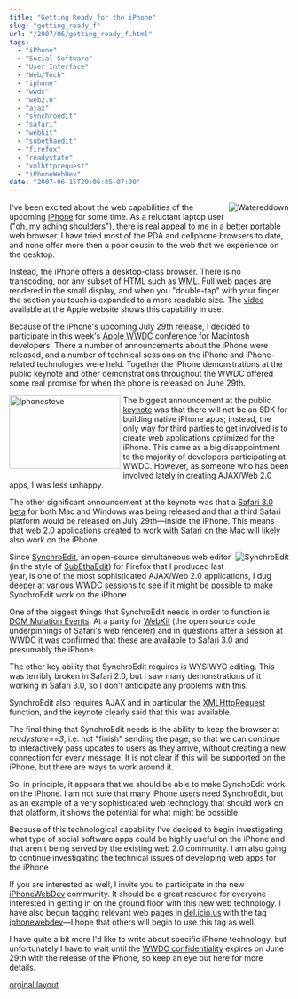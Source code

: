 ```yaml
---
title: "Getting Ready for the iPhone"
slug: "getting_ready_f"
url: "/2007/06/getting_ready_f.html"
tags:
  - "iPhone"
  - "Social Software"
  - "User Interface"
  - "Web/Tech"
  - "iphone"
  - "wwdc"
  - "web2.0"
  - "ajax"
  - "synchroedit"
  - "safari"
  - "webkit"
  - "subethaedit"
  - "firefox"
  - "readystate"
  - "xmlhttprequest"
  - "iPhoneWebDev"
date: "2007-06-15T20:06:45-07:00"
---
```

<p><a href="http://www.apple.com/iphone/ads/ad4/"><img border="0" alt="Watereddown" title="Watereddown" src="http://lifewithalacrity.blogs.com/photos/uncategorized/2007/06/15/watereddown.jpg" style="margin: 0px 0px 5px 5px; float: right;" /></a>
I've been excited about the web capabilities of the upcoming <a href="http://www.apple.com/iphone/">iPhone</a> for some time. As a reluctant laptop user (&quot;oh, my aching shoulders&quot;), there is real appeal to me in a better portable web browser. I have tried most of the PDA and cellphone browsers to date, and none offer more then a poor cousin to the web that we experience on the desktop.</p>
<p>Instead, the iPhone offers a desktop-class browser. There is no transcoding, nor any subset of HTML such as <a href="http://en.wikipedia.org/wiki/Wireless_Markup_Language">WML</a>. Full web pages are rendered in the small display, and when you &quot;double-tap&quot; with your finger the section you touch is expanded to a more readable size. The <a href="http://www.apple.com/iphone/ads/ad4/">video</a> available at the Apple website shows this capability in use.</p>
<p>Because of the iPhone's upcoming July 29th release, I decided to participate in this week's <a href="http://developer.apple.com/wwdc/">Apple WWDC</a> conference for Macintosh developers. There a number of announcements about the iPhone were released, and a number of technical sessions on the iPhone and iPhone-related technologies were held. Together the iPhone demonstrations at the public keynote and other demonstrations throughout the WWDC offered some real promise for when the phone is released on June 29th.</p>
<p><a onclick="window.open(this.href, '_blank', 'width=440,height=292,scrollbars=no,resizable=no,toolbar=no,directories=no,location=no,menubar=no,status=no,left=0,top=0'); return false" href="http://lifewithalacrity.blogs.com/.shared/image.html?/photos/uncategorized/2007/06/15/iphonesteve.jpg"><img width="200" height="132" border="0" src="/images/2007/06/15/iphonesteve.jpg" title="Iphonesteve" alt="Iphonesteve" style="margin: 0px 5px 5px 0px; float: left;" /></a>
The biggest announcement at the public <a href="http://events.apple.com.edgesuite.net/d7625zs/event/">keynote</a> was that there will not be an SDK for building native iPhone apps; instead, the only way for third parties to get involved is to create web applications optimized for the iPhone. This came as a big disappointment to the majority of developers participating at WWDC. However, as someone who has been involved lately in creating AJAX/Web 2.0 apps, I was less unhappy.</p>
<p>The other significant announcement at the keynote was that a <a href="http://www.apple.com/safari/download/">Safari 3.0 beta</a> for both Mac and Windows was being released and that a third Safari platform would be released on July 29th—inside the iPhone. This means that web 2.0 applications created to work with Safari on the Mac will likely also work on the iPhone.</p>
<p><a href="http://www.synchroedit.com"><img border="0" alt="SynchroEdit" title="SynchroEdit" src="http://www.synchroedit.com/img/selogo-nobox-green.png" style="margin: 0px 0px 5px 5px; float: right;" /></a>Since <a href="http://www.synchroedit.com">SynchroEdit</a>, an open-source simultaneous web editor (in the style of <a href="http://www.codingmonkeys.de/subethaedit/">SubEthaEdit</a>) for Firefox that I produced last year, is one of the most sophisticated AJAX/Web 2.0 applications, I dug deeper at various WWDC sessions to see if it might be possible to make SynchroEdit work on the iPhone.</p>
<p>One of the biggest things that SynchroEdit needs in order to function is <a href="http://www.w3.org/TR/DOM-Level-2-Events/events.html#Events-eventgroupings-mutationevents">DOM Mutation Events</a>. At a party for <a href="http://www.webkit.org">WebKit</a> (the open source code underpinnings of Safari's web renderer) and in questions after a session at WWDC it was confirmed that these are available to Safari 3.0 and presumably the iPhone.</p>
<p>The other key ability that SynchroEdit requires is WYSIWYG editing. This was terribly broken in Safari 2.0, but I saw many demonstrations of it working in Safari 3.0, so I don't anticipate any problems with this.</p>
<p>SynchroEdit also requires AJAX and in particular the <a href="http://www.w3.org/TR/XMLHttpRequest/">XMLHttpRequest</a> function, and the keynote clearly said that this was available.</p>
<p>The final thing that SynchroEdit needs is the ability to keep the browser at <em>readystate==3</em>, i.e. not &quot;finish&quot; sending the page, so that we can continue to interactively pass updates to users as they arrive, without creating a new connection for every message. It is not clear if this will be supported on the iPhone, but there are ways to work around it.</p>
<p>So, in principle, it appears that we should be able to make SynchoEdit work on the iPhone. I am not sure that many iPhone users need SynchroEdit, but as an example of a very sophisticated web technology that should work on that platform, it shows the potential for what might be possible.</p>
<p>Because of this technological capability I've decided to begin investigating what type of social software apps could be highly useful on the iPhone and that aren't being served by the existing web 2.0 community. I am also going to continue investigating the technical issues of developing web apps for the iPhone</p>
<p>If you are interested as well, I invite you to participate in the new <a href="http://www.iPhoneWebDev.com/">iPhoneWebDev</a> community. It should be a great resource for everyone interested in getting in on the ground floor with this new web technology. I have also begun tagging relevant web pages in <a href="http://del.icio.us/ChristopherA">del.icio.us</a> with the tag <a href="http://del.icio.us/tag/iphonewebdev">iphonewebdev</a>—I hope that others will begin to use this tag as well.</p>
<p>I have quite a bit more I'd like to write about specific iPhone technology, but unfortunately I have to wait until the <a href="http://developer.apple.com/wwdc/attendee/">WWDC confidentiality</a> expires on June 29th with the release of the iPhone, so keep an eye out here for more details.</p>
<p class="previous"><a href="/previous/2007/06/getting_ready_f.html" rel="syndication">orginal layout</a></p>
